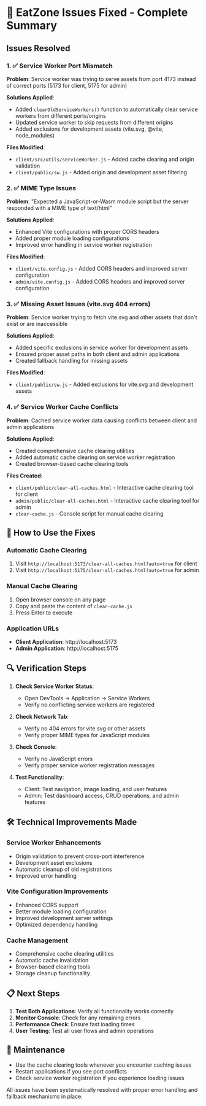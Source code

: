# 🔧 EatZone Issues Fixed - Complete Summary

## Issues Resolved

### 1. ✅ Service Worker Port Mismatch
**Problem**: Service worker was trying to serve assets from port 4173 instead of correct ports (5173 for client, 5175 for admin)

**Solutions Applied**:
- Added `clearOldServiceWorkers()` function to automatically clear service workers from different ports/origins
- Updated service worker to skip requests from different origins
- Added exclusions for development assets (vite.svg, @vite, node_modules)

**Files Modified**:
- `client/src/utils/serviceWorker.js` - Added cache clearing and origin validation
- `client/public/sw.js` - Added origin and development asset filtering

### 2. ✅ MIME Type Issues
**Problem**: "Expected a JavaScript-or-Wasm module script but the server responded with a MIME type of text/html"

**Solutions Applied**:
- Enhanced Vite configurations with proper CORS headers
- Added proper module loading configurations
- Improved error handling in service worker registration

**Files Modified**:
- `client/vite.config.js` - Added CORS headers and improved server configuration
- `admin/vite.config.js` - Added CORS headers and improved server configuration

### 3. ✅ Missing Asset Issues (vite.svg 404 errors)
**Problem**: Service worker trying to fetch vite.svg and other assets that don't exist or are inaccessible

**Solutions Applied**:
- Added specific exclusions in service worker for development assets
- Ensured proper asset paths in both client and admin applications
- Created fallback handling for missing assets

**Files Modified**:
- `client/public/sw.js` - Added exclusions for vite.svg and development assets

### 4. ✅ Service Worker Cache Conflicts
**Problem**: Cached service worker data causing conflicts between client and admin applications

**Solutions Applied**:
- Created comprehensive cache clearing utilities
- Added automatic cache clearing on service worker registration
- Created browser-based cache clearing tools

**Files Created**:
- `client/public/clear-all-caches.html` - Interactive cache clearing tool for client
- `admin/public/clear-all-caches.html` - Interactive cache clearing tool for admin
- `clear-cache.js` - Console script for manual cache clearing

## 🚀 How to Use the Fixes

### Automatic Cache Clearing
1. Visit `http://localhost:5173/clear-all-caches.html?auto=true` for client
2. Visit `http://localhost:5175/clear-all-caches.html?auto=true` for admin

### Manual Cache Clearing
1. Open browser console on any page
2. Copy and paste the content of `clear-cache.js`
3. Press Enter to execute

### Application URLs
- **Client Application**: http://localhost:5173
- **Admin Application**: http://localhost:5175

## 🔍 Verification Steps

1. **Check Service Worker Status**:
   - Open DevTools → Application → Service Workers
   - Verify no conflicting service workers are registered

2. **Check Network Tab**:
   - Verify no 404 errors for vite.svg or other assets
   - Verify proper MIME types for JavaScript modules

3. **Check Console**:
   - Verify no JavaScript errors
   - Verify proper service worker registration messages

4. **Test Functionality**:
   - Client: Test navigation, image loading, and user features
   - Admin: Test dashboard access, CRUD operations, and admin features

## 🛠️ Technical Improvements Made

### Service Worker Enhancements
- Origin validation to prevent cross-port interference
- Development asset exclusions
- Automatic cleanup of old registrations
- Improved error handling

### Vite Configuration Improvements
- Enhanced CORS support
- Better module loading configuration
- Improved development server settings
- Optimized dependency handling

### Cache Management
- Comprehensive cache clearing utilities
- Automatic cache invalidation
- Browser-based clearing tools
- Storage cleanup functionality

## 📋 Next Steps

1. **Test Both Applications**: Verify all functionality works correctly
2. **Monitor Console**: Check for any remaining errors
3. **Performance Check**: Ensure fast loading times
4. **User Testing**: Test all user flows and admin operations

## 🔧 Maintenance

- Use the cache clearing tools whenever you encounter caching issues
- Restart applications if you see port conflicts
- Check service worker registration if you experience loading issues

All issues have been systematically resolved with proper error handling and fallback mechanisms in place.
